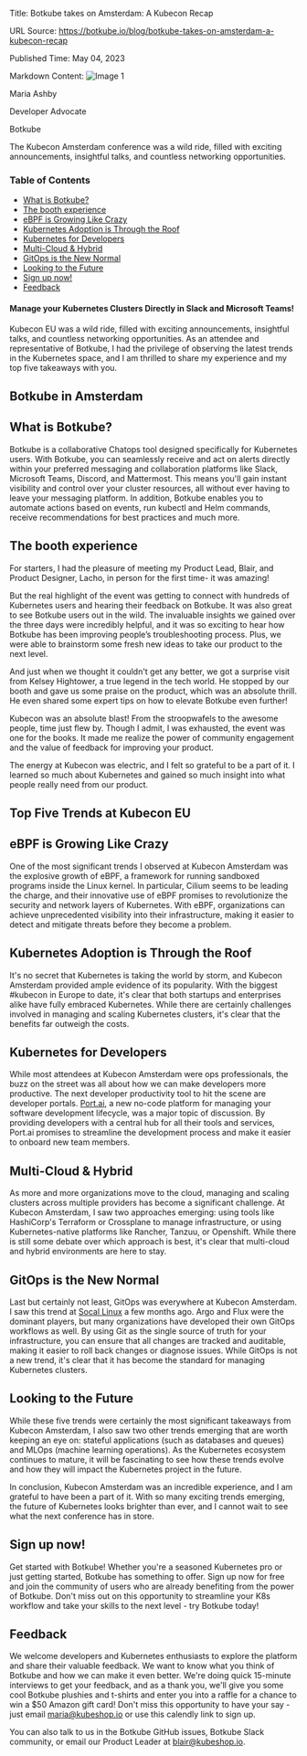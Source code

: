 Title: Botkube takes on Amsterdam: A Kubecon Recap

URL Source: https://botkube.io/blog/botkube-takes-on-amsterdam-a-kubecon-recap

Published Time: May 04, 2023

Markdown Content:
![Image 1](https://assets-global.website-files.com/634fabb21508d6c9db9bc46f/6408ed63e5b48fed17e54625_SE6Pjp9PW9TaOwePHJXRaxaLQgYdT2HX_5PYASmvIx8.jpeg)

Maria Ashby

Developer Advocate

Botkube

The Kubecon Amsterdam conference was a wild ride, filled with exciting announcements, insightful talks, and countless networking opportunities.

### Table of Contents

*   [What is Botkube?](#what-is-botkube-)
*   [The booth experience](#the-booth-experience)
*   [eBPF is Growing Like Crazy](#ebpf-is-growing-like-crazy)
*   [Kubernetes Adoption is Through the Roof](#kubernetes-adoption-is-through-the-roof)
*   [Kubernetes for Developers](#kubernetes-for-developers-)
*   [Multi-Cloud & Hybrid](#multi-cloud-hybrid)
*   [GitOps is the New Normal](#gitops-is-the-new-normal)
*   [Looking to the Future](#looking-to-the-future)
*   [Sign up now!](#sign-up-now-)
*   [Feedback](#feedback)

#### Manage your Kubernetes Clusters Directly in Slack and Microsoft Teams!

Kubecon EU was a wild ride, filled with exciting announcements, insightful talks, and countless networking opportunities. As an attendee and representative of Botkube, I had the privilege of observing the latest trends in the Kubernetes space, and I am thrilled to share my experience and my top five takeaways with you.

Botkube in Amsterdam
--------------------

What is Botkube?
----------------

Botkube is a collaborative Chatops tool designed specifically for Kubernetes users. With Botkube, you can seamlessly receive and act on alerts directly within your preferred messaging and collaboration platforms like Slack, Microsoft Teams, Discord, and Mattermost. This means you'll gain instant visibility and control over your cluster resources, all without ever having to leave your messaging platform. In addition, Botkube enables you to automate actions based on events, run kubectl and Helm commands, receive recommendations for best practices and much more.

The booth experience
--------------------

For starters, I had the pleasure of meeting my Product Lead, Blair, and Product Designer, Lacho, in person for the first time- it was amazing!

But the real highlight of the event was getting to connect with hundreds of Kubernetes users and hearing their feedback on Botkube. It was also great to see Botkube users out in the wild. The invaluable insights we gained over the three days were incredibly helpful, and it was so exciting to hear how Botkube has been improving people’s troubleshooting process. Plus, we were able to brainstorm some fresh new ideas to take our product to the next level.

And just when we thought it couldn't get any better, we got a surprise visit from Kelsey Hightower, a true legend in the tech world. He stopped by our booth and gave us some praise on the product, which was an absolute thrill. He even shared some expert tips on how to elevate Botkube even further!

Kubecon was an absolute blast! From the stroopwafels to the awesome people, time just flew by. Though I admit, I was exhausted, the event was one for the books. It made me realize the power of community engagement and the value of feedback for improving your product.

The energy at Kubecon was electric, and I felt so grateful to be a part of it. I learned so much about Kubernetes and gained so much insight into what people really need from our product.

Top Five Trends at Kubecon EU
-----------------------------

eBPF is Growing Like Crazy
--------------------------

One of the most significant trends I observed at Kubecon Amsterdam was the explosive growth of eBPF, a framework for running sandboxed programs inside the Linux kernel. In particular, Cilium seems to be leading the charge, and their innovative use of eBPF promises to revolutionize the security and network layers of Kubernetes. With eBPF, organizations can achieve unprecedented visibility into their infrastructure, making it easier to detect and mitigate threats before they become a problem.

Kubernetes Adoption is Through the Roof
---------------------------------------

It's no secret that Kubernetes is taking the world by storm, and Kubecon Amsterdam provided ample evidence of its popularity. With the biggest #kubecon in Europe to date, it's clear that both startups and enterprises alike have fully embraced Kubernetes. While there are certainly challenges involved in managing and scaling Kubernetes clusters, it's clear that the benefits far outweigh the costs.

Kubernetes for Developers
-------------------------

While most attendees at Kubecon Amsterdam were ops professionals, the buzz on the street was all about how we can make developers more productive. The next developer productivity tool to hit the scene are developer portals. [Port.ai](https://www.getport.io/), a new no-code platform for managing your software development lifecycle, was a major topic of discussion. By providing developers with a central hub for all their tools and services, Port.ai promises to streamline the development process and make it easier to onboard new team members.

Multi-Cloud & Hybrid
--------------------

As more and more organizations move to the cloud, managing and scaling clusters across multiple providers has become a significant challenge. At Kubecon Amsterdam, I saw two approaches emerging: using tools like HashiCorp's Terraform or Crossplane to manage infrastructure, or using Kubernetes-native platforms like Rancher, Tanzuu, or Openshift. While there is still some debate over which approach is best, it's clear that multi-cloud and hybrid environments are here to stay.

GitOps is the New Normal
------------------------

Last but certainly not least, GitOps was everywhere at Kubecon Amsterdam. I saw this trend at [Socal Linux](https://botkube.io/blog/scaling-new-heights-taking-botkube-to-scale-20x) a few months ago. Argo and Flux were the dominant players, but many organizations have developed their own GitOps workflows as well. By using Git as the single source of truth for your infrastructure, you can ensure that all changes are tracked and auditable, making it easier to roll back changes or diagnose issues. While GitOps is not a new trend, it's clear that it has become the standard for managing Kubernetes clusters.

Looking to the Future
---------------------

While these five trends were certainly the most significant takeaways from Kubecon Amsterdam, I also saw two other trends emerging that are worth keeping an eye on: stateful applications (such as databases and queues) and MLOps (machine learning operations). As the Kubernetes ecosystem continues to mature, it will be fascinating to see how these trends evolve and how they will impact the Kubernetes project in the future.

In conclusion, Kubecon Amsterdam was an incredible experience, and I am grateful to have been a part of it. With so many exciting trends emerging, the future of Kubernetes looks brighter than ever, and I cannot wait to see what the next conference has in store.

Sign up now!
------------

Get started with Botkube! Whether you're a seasoned Kubernetes pro or just getting started, Botkube has something to offer. Sign up now for free and join the community of users who are already benefiting from the power of Botkube. Don't miss out on this opportunity to streamline your K8s workflow and take your skills to the next level - try Botkube today!

Feedback
--------

We welcome developers and Kubernetes enthusiasts to explore the platform and share their valuable feedback. We want to know what you think of Botkube and how we can make it even better. We're doing quick 15-minute interviews to get your feedback, and as a thank you, we'll give you some cool Botkube plushies and t-shirts and enter you into a raffle for a chance to win a $50 Amazon gift card! Don't miss this opportunity to have your say - just email maria@kubeshop.io or use this calendly link to sign up.

You can also talk to us in the Botkube GitHub issues, Botkube Slack community, or email our Product Leader at blair@kubeshop.io.
